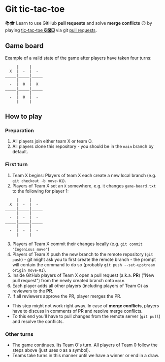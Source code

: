 # Git tic-tac-toe

📚🎓 Learn to use GitHub **pull requests** and solve **merge conflicts** 😐 by playing [tic-tac-toe ❎🅾️❎](https://en.wikipedia.org/wiki/Tic-tac-toe) via git [pull requests](https://docs.github.com/en/github/collaborating-with-pull-requests/proposing-changes-to-your-work-with-pull-requests/about-pull-requests).

## Game board

Example of a valid state of the game after players have taken four turns:

```
     |     |
  X  |  -  |  -
_____|_____|_____
     |     |
  -  |  O  |  X
_____|_____|_____
     |     |
  -  |  O  |  -
     |     |
```


## How to play

### Preparation

1. All players join either team X or team O.
2. All players clone this repository - you should be in the `main` branch by default.

### First turn

1. Team X begins: Players of team X each create a new local branch (e.g. `git checkout -b move-01`).
2. Players of Team X set an `X` somewhere, e.g. it changes `game-board.txt` to the following for player 1:

  ```
       |     |
    X  |  -  |  -
  _____|_____|_____
       |     |
    -  |  -  |  -
  _____|_____|_____
       |     |
    -  |  -  |  -
       |     |
  ```

3. Players of Team X commit their changes locally (e.g. `git commit "Ingenious move"`)
4. Players of Team X push the new branch to the remote repository (`git push`) - git might ask you to first create the remote branch - the prompt will contain the command to do so (probably `git push --set-upstream origin move-01`).
5. Inside GitHub players of Team X open a pull request (a.k.a. **PR**) ("New pull request") from the newly created branch onto `main`.
6. Each player adds all other players (including players of Team O) as reviewers to the **PR**.
7. If all reviewers approve the PR, player merges the PR.

  - This step might not work right away. In case of **merge conflicts**, players have to discuss in comments of PR and resolve merge conflicts.
  - To this end you'll have to pull changes from the remote server (`git pull`) and resolve the conflicts.

### Other turns

- The game continues. Its Team O's turn. All players of Team 0 follow the steps above (just uses `O` as a symbol).
- Teams take turns in this manner until we have a winner or end in a draw.
